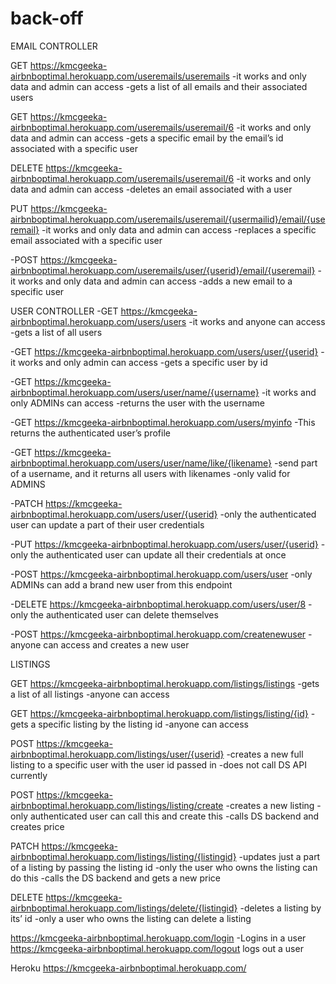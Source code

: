 # back-off

EMAIL CONTROLLER

GET https://kmcgeeka-airbnboptimal.herokuapp.com/useremails/useremails
-it works and only data and admin can access
-gets a list of all emails and their associated users 

GET https://kmcgeeka-airbnboptimal.herokuapp.com/useremails/useremail/6
-it works and only data and admin can access
-gets a specific email by the email’s id associated with a specific user 

DELETE https://kmcgeeka-airbnboptimal.herokuapp.com/useremails/useremail/6
-it works and only data and admin can access
-deletes an email associated with a user

PUT https://kmcgeeka-airbnboptimal.herokuapp.com/useremails/useremail/{usermailid}/email/{useremail}
-it works and only data and admin can access
-replaces a specific email associated with a specific user

-POST https://kmcgeeka-airbnboptimal.herokuapp.com/useremails/user/{userid}/email/{useremail}
-it works and only data and admin can access
-adds a new email to a specific user 

USER CONTROLLER
-GET https://kmcgeeka-airbnboptimal.herokuapp.com/users/users
-it works and anyone can access
-gets a list of all users

-GET https://kmcgeeka-airbnboptimal.herokuapp.com/users/user/{userid}
-it works and only admin can access
-gets a specific user by id

-GET https://kmcgeeka-airbnboptimal.herokuapp.com/users/user/name/{username}
-it works and only ADMINs can access
-returns the user with the username 

-GET https://kmcgeeka-airbnboptimal.herokuapp.com/users/myinfo
-This returns the authenticated user’s profile

-GET https://kmcgeeka-airbnboptimal.herokuapp.com/users/user/name/like/{likename}
-send part of a username, and it returns all users with likenames
-only valid for ADMINS

-PATCH https://kmcgeeka-airbnboptimal.herokuapp.com/users/user/{userid}
-only the authenticated user can update a part of their user credentials

-PUT https://kmcgeeka-airbnboptimal.herokuapp.com/users/user/{userid}
-only the authenticated user can update all their credentials at once

-POST https://kmcgeeka-airbnboptimal.herokuapp.com/users/user
-only ADMINs can add a brand new user from this endpoint

-DELETE https://kmcgeeka-airbnboptimal.herokuapp.com/users/user/8
-only the authenticated user can delete themselves 

-POST https://kmcgeeka-airbnboptimal.herokuapp.com/createnewuser
-anyone can access and creates a new user

LISTINGS

GET https://kmcgeeka-airbnboptimal.herokuapp.com/listings/listings
-gets a list of all listings
-anyone can access

GET https://kmcgeeka-airbnboptimal.herokuapp.com/listings/listing/{id}
-gets a specific listing by the listing id
-anyone can access

POST https://kmcgeeka-airbnboptimal.herokuapp.com/listings/user/{userid}
-creates a new full listing to a specific user with the user id passed in
-does not call DS API currently 

POST https://kmcgeeka-airbnboptimal.herokuapp.com/listings/listing/create
-creates a new listing
-only authenticated user can call this and create this
-calls DS backend and creates price

PATCH        https://kmcgeeka-airbnboptimal.herokuapp.com/listings/listing/{listingid}
-updates just a part of a listing by passing the listing id 
-only the user who owns the listing can do this
-calls the DS backend and gets a new price

DELETE 
https://kmcgeeka-airbnboptimal.herokuapp.com/listings/delete/{listingid}
-deletes a listing by its’ id
-only a user who owns the listing can delete a listing

https://kmcgeeka-airbnboptimal.herokuapp.com/login
-Logins in a user
https://kmcgeeka-airbnboptimal.herokuapp.com/logout
logs out a user

Heroku
https://kmcgeeka-airbnboptimal.herokuapp.com/





